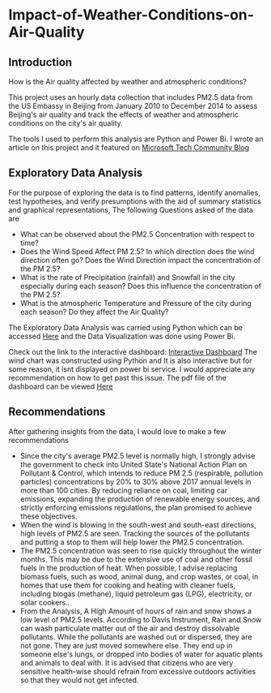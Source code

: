 # Impact-of-Weather-Conditions-on-Air-Quality

## Introduction
How is the Air quality affected by weather and atmospheric conditions?

This project uses an hourly data collection that includes PM2.5 data from the US Embassy in Beijing from January 2010 to December 2014 to assess Beijing's air quality and track the effects of weather and atmospheric conditions on the city's air quality.

The tools I used to perform this analysis are Python and Power Bi. I wrote an article on this project and it featured on [Microsoft Tech Community Blog](https://techcommunity.microsoft.com/t5/educator-developer-blog/data-analytics-with-powerbi-student-project-showcase-impact-on/ba-p/3747374)

## Exploratory Data Analysis
For the purpose of exploring the data is to find patterns, identify anomalies, test hypotheses, and verify presumptions with the aid of summary statistics and graphical representations, The following Questions asked of the data are
- What can be observed about the PM2.5 Concentration with respect to time?
- Does the Wind Speed Affect PM 2.5? In which direction does the wind direction often go? Does the Wind Direction impact the concentration of the PM 2.5?
- What is the rate of Precipitation (rainfall) and Snowfall in the city especially during each season? Does this influence the concentration of the PM 2.5?
- What is the atmospheric Temperature and Pressure of the city during each season? Do they affect the Air Quality?

The Exploratory Data Analysis was carried using Python which can be accessed [Here](https://github.com/Ebuka456/Impact-of-Weather-Conditions-on-Air-Quality/blob/main/Weather%20Data/Impact%20of%20Weather%20Conditions%20on%20Air%20Quality-%20Exploratory%20Data%20Analysis.ipynb) and the Data Visualization was done using Power Bi. 

Check out the link to the interactive dashboard: [Interactive Dashboard](https://app.powerbi.com/view?r=eyJrIjoiMGJkNTc4ZGUtNTU3MS00NmY1LWIxYmYtNDQzYmViM2U1ZjkzIiwidCI6IjUwZDA2MjZhLTcwN2UtNDk2ZC1iOGU1LTIwYjk1NzA5MTYzZSJ9)
The wind chart was constructed using Python and It is also interactive but for some reason, it isnt displayed on power bi service. I would appreciate any recommendation on how to get past this issue. The pdf file of the dashboard can be viewed [Here](https://github.com/Ebuka456/Impact-of-Weather-Conditions-on-Air-Quality/blob/main/Weather%20Data/Impact%20of%20Weather%20Conditions%20Dashboard.pdf)

## Recommendations 
After gathering insights from the data, I would love to make a few recommendations
- Since the city's average PM2.5 level is normally high, I strongly advise the government to check into United State's National Action Plan on Pollutant & Control, which intends to reduce PM 2.5 (respirable, pollution particles) concentrations by 20% to 30% above 2017 annual levels in more than 100 cities. By reducing reliance on coal, limiting car emissions, expanding the production of renewable energy sources, and strictly enforcing emissions regulations, the plan promised to achieve these objectives.
- When the wind is blowing in the south-west and south-east directions, high levels of PM2.5 are seen. Tracking the sources of the pollutants and putting a stop to them will help lower the PM2.5 concentration.
- The PM2.5 concentration was seen to rise quickly throughout the winter months. This may be due to the extensive use of coal and other fossil fuels in the production of heat. When possible, I advise replacing biomass fuels, such as wood, animal dung, and crop wastes, or coal, in homes that use them for cooking and heating with cleaner fuels, including biogas (methane), liquid petroleum gas (LPG), electricity, or solar cookers..
- From the Analysis, A High Amount of hours of rain and snow shows a low level of PM2.5 levels. According to Davis Instrument, Rain and Snow can wash particulate matter out of the air and destroy dissolvable pollutants. While the pollutants are washed out or dispersed, they are not gone. They are just moved somewhere else. They end up in someone else's lungs, or dropped into bodies of water for aquatic plants and animals to deal with. It is advised that citizens who are very sensitive health-wise should refrain from excessive outdoors activities so that they would not get infected.
